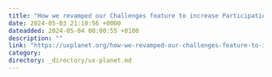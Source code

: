 ```yaml
---
title: "How we revamped our Challenges feature to increase Participation"
date: 2024-05-03 21:10:56 +0000
dateadded: 2024-05-04 00:00:55 +0100
description: ""
link: "https://uxplanet.org/how-we-revamped-our-challenges-feature-to-increase-participation-bbbccd946eea?source=rss----819cc2aaeee0---4"
category:
directory: _directory/ux-planet.md
---
```

